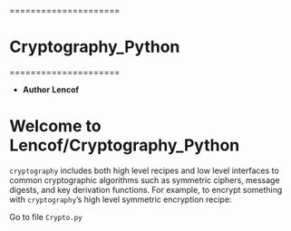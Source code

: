 =====================
# Cryptography_Python
=====================

* __Author__ __Lencof__

# Welcome to Lencof/Cryptography_Python

``cryptography`` includes both high level recipes and low level interfaces to common cryptographic algorithms such as symmetric ciphers, 
message digests, and key derivation functions. For example, to encrypt something with ``cryptography``’s high level symmetric encryption recipe:

Go to file ``Crypto.py``
